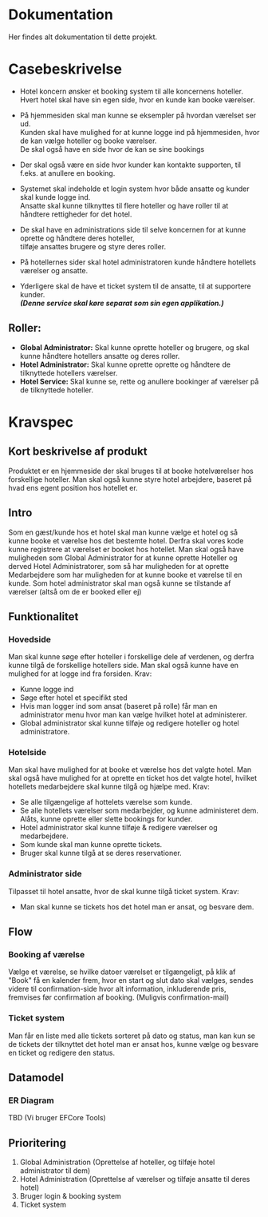 # Dokumentation
Her findes alt dokumentation til dette projekt.

# Casebeskrivelse
- Hotel koncern ønsker et booking system til alle koncernens hoteller.
Hvert hotel skal have sin egen side, hvor en kunde kan booke værelser.

- På hjemmesiden skal man kunne se eksempler på hvordan værelset ser ud.\
Kunden skal have mulighed for at kunne logge ind på hjemmesiden, hvor de kan vælge hoteller og booke værelser.\
De skal også have en side hvor de kan se sine bookings

- Der skal også være en side hvor kunder kan kontakte supporten, til f.eks. at anullere en booking.

- Systemet skal indeholde et login system hvor både ansatte og kunder skal kunde logge ind.\
Ansatte skal kunne tilknyttes til flere hoteller og have roller til at håndtere rettigheder for det hotel.

- De skal have en administrations side til selve koncernen for at kunne oprette og håndtere deres hoteller,\
tilføje ansattes brugere og styre deres roller.

- På hotellernes sider skal hotel administratoren kunde håndtere hotellets værelser og ansatte.

- Yderligere skal de have et ticket system til de ansatte, til at supportere kunder.\
***(Denne service skal køre separat som sin egen applikation.)***

## Roller:
- **Global Administrator:** Skal kunne oprette hoteller og brugere, og skal kunne håndtere hotellers ansatte og deres roller.
- **Hotel Administrator:** Skal kunne oprette oprette og håndtere de tilknyttede hotellers værelser.
- **Hotel Service:** Skal kunne se, rette og anullere bookinger af værelser på de tilknyttede hoteller.

# Kravspec

## Kort beskrivelse af produkt
Produktet er en hjemmeside der skal bruges til at booke hotelværelser hos forskellige hoteller. Man skal også kunne styre hotel arbejdere, baseret på hvad ens egent position hos hotellet er.

## Intro
Som en gæst/kunde hos et hotel skal man kunne vælge et hotel og så kunne booke et værelse hos det bestemte hotel. Derfra skal vores kode kunne registrere at værelset er booket hos hotellet. Man skal også have muligheden som Global Administrator for at kunne oprette Hoteller og derved Hotel Administratorer, som så har muligheden for at oprette Medarbejdere som har muligheden for at kunne booke et værelse til en kunde. Som hotel administrator skal man også kunne se tilstande af værelser (altså om de er booked eller ej)

## Funktionalitet
### Hovedside
Man skal kunne søge efter hoteller i forskellige dele af verdenen, og derfra kunne tilgå de forskellige hotellers side. Man skal også kunne have en mulighed for at logge ind fra forsiden.
Krav:
- Kunne logge ind
- Søge efter hotel et specifikt sted
- Hvis man logger ind som ansat (baseret på rolle) får man en administrator menu hvor man kan vælge hvilket hotel at administerer.
- Global administrator skal kunne tilføje og redigere hoteller og hotel administratore.

### Hotelside
Man skal have mulighed for at booke et værelse hos det valgte hotel. Man skal også have mulighed for at oprette en ticket hos det valgte hotel, hvilket hotellets medarbejdere skal kunne tilgå og hjælpe med.
Krav:
- Se alle tilgængelige af hottelets værelse som kunde.
- Se alle hotellets værelser som medarbejder, og kunne administeret dem. Alåts, kunne oprette eller slette bookings for kunder.
- Hotel administrator skal kunne tilføje & redigere værelser og medarbejdere.
- Som kunde skal man kunne oprette tickets.
- Bruger skal kunne tilgå at se deres reservationer.

### Administrator side
Tilpasset til hotel ansatte, hvor de skal kunne tilgå ticket system.
Krav:
- Man skal kunne se tickets hos det hotel man er ansat, og besvare dem.

## Flow
### Booking af værelse
Vælge et værelse, se hvilke datoer værelset er tilgængeligt, på klik af "Book" få en kalender frem, hvor en start og slut dato skal vælges, sendes videre til confirmation-side hvor alt information, inkluderende pris, fremvises før confirmation af booking. (Muligvis confirmation-mail)

### Ticket system
Man får en liste med alle tickets sorteret på dato og status, man kan kun se de tickets der tilknyttet det hotel man er ansat hos, kunne vælge og besvare en ticket og redigere den status.

## Datamodel
### ER Diagram
TBD (Vi bruger EFCore Tools)

## Prioritering
1. Global Administration (Oprettelse af hoteller, og tilføje hotel administrator til dem)
2. Hotel Administration (Oprettelse af værelser og tilføje ansatte til deres hotel)
3. Bruger login & booking system
4. Ticket system
